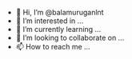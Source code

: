 - 👋 Hi, I’m @balamuruganlnt
- 👀 I’m interested in ...
- 🌱 I’m currently learning ...
- 💞️ I’m looking to collaborate on ...
- 📫 How to reach me ...

<!---
balamuruganlnt/balamuruganlnt is a ✨ special ✨ repository because its `README.md` (this file) appears on your GitHub profile.
You can click the Preview link to take a look at your changes.
--->
